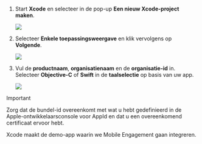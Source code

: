 1. Start **Xcode** en selecteer in de pop-up **Een nieuw Xcode-project maken**.
   
    ![](./media/mobile-engagement-create-new-ios-app/xcode-new-project.png)
2. Selecteer **Enkele toepassingsweergave** en klik vervolgens op **Volgende**.
   
    ![](./media/mobile-engagement-create-new-ios-app/xcode-simple-view.png)
3. Vul de **productnaam**, **organisatienaam** en de **organisatie-id** in. Selecteer **Objective-C** of **Swift** in de **taalselectie** op basis van uw app.
   
    ![](./media/mobile-engagement-create-new-ios-app/xcode-project-props.png)

> [!IMPORTANT]
> Zorg dat de bundel-id overeenkomt met wat u hebt gedefinieerd in de Apple-ontwikkelaarsconsole voor AppId en dat u een overeenkomend certificaat ervoor hebt. 
> 
> 

Xcode maakt de demo-app waarin we Mobile Engagement gaan integreren.



<!--HONumber=Nov16_HO2-->


